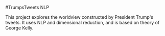 #TrumpsTweets NLP

This project explores the worldview constructed by President Trump's tweets. It uses NLP and dimensional reduction, and is based on theory of George Kelly.